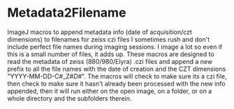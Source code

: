 # Metadata2Filename
ImageJ macros to append metadata info (date of acquisition/czt dimensions) to filenames for zeiss czi files
I sometimes rush and don't include perfect file names during imaging sessions. I image a lot so even if this is a small number of files, it adds up. These macros are designed to read the metadata of zeiss (880/980/Elyra) .czi files and append a new prefix to all the file names with the date of creation and the CZT dimensions  "YYYY-MM-DD-C#_Z#_D#_".  The macros will check to make sure its a czi file, then check to make sure it hasn't already been processed with the new info appended, then it will run either on the open image, on a folder, or on a whole directory and the subfolders therein. 
